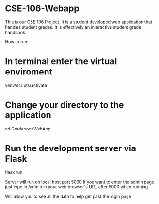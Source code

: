 # CSE-106-Webapp
This is our CSE 106 Project. It is a student developed web application that handles student grades. It is effectively an interactive student grade handbook.

How to run:

# In terminal enter the virtual enviroment
venv\scripts\activate

# Change your directory to the application
cd GradebookWebApp

# Run the development server via Flask
flask run

Server will run on local host port 5000
If you want to enter the admin page just type in /admin in your web browser's URL after 5000 when running

Will allow you to see all the data to help get past the login page




